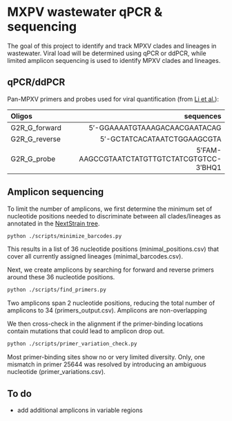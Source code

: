 # MXPV wastewater qPCR & sequencing

The goal of this project to identify and track MPXV clades and lineages in wastewater. Viral load will be determined using qPCR or ddPCR, while limited amplicon sequencing is used to identify MPXV clades and lineages.

## qPCR/ddPCR

Pan-MPXV primers and probes used for viral quantification (from [Li et al.](https://doi.org/10.1016/j.jviromet.2010.07.012)):

| 	Oligos	                                    | sequences			 						                   |
|:----------------------------------------------|---------------------------------------------:|
| G2R_G_forward                                 |  5′-GGAAAATGTAAAGACAACGAATACAG 				       |
| G2R_G_reverse                                	|  5′-GCTATCACATAATCTGGAAGCGTA 				         |
| G2R_G_probe                                	  |  5′FAM-AAGCCGTAATCTATGTTGTCTATCGTGTCC-3′BHQ1 |


## Amplicon sequencing

To limit the number of amplicons, we first determine the minimum set of nucleotide positions needed to discriminate between all clades/lineages as annotated in the [NextStrain tree](https://nextstrain.org/mpox/all-clades). 
```sh
python ./scripts/minimize_barcodes.py
```
This results in a list of 36 nucleotide positions (minimal_positions.csv) that cover all currently assigned lineages (minimal_barcodes.csv).

Next, we create amplicons by searching for forward and reverse primers around these 36 nucleotide positions.
```sh
python ./scripts/find_primers.py
```
Two amplicons span 2 nucleotide positions, reducing the total number of amplicons to 34 (primers_output.csv). Amplicons are non-overlapping

We then cross-check in the alignment if the primer-binding locations contain mutations that could lead to amplicon drop out.
```sh
python ./scripts/primer_variation_check.py
```
Most primer-binding sites show no or very limited diversity. Only, one mismatch in primer 25644 was resolved by introducing an ambiguous nucleotide (primer_variations.csv).

## To do
- add additional amplicons in variable regions
